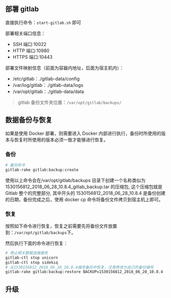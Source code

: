## 部署 gitlab

直接执行命令：`start-gitlab.sh` 即可

部署相关端口信息：

- SSH 端口:10022
- HTTP 端口:10980
- HTTPS 端口:10443

部署文件映射信息（前面为容器内地址，后面为宿主机内）：

- /etc/gitlab：./gitlab-data/config
- /var/log/gitlab：./gitlab-data/logs
- /var/opt/gitlab：./gitlab-data/data

> gitlab 备份文件夹位置：`/var/opt/gitlab/backups/`

## 数据备份与恢复

如果是使用 Docker 部署，则需要进入 Docker 内部进行执行，备份时所使用的版本与恢复时所使用的版本必须一致才能够进行恢复。

### 备份

```bash
# 备份命令
gitlab-rake gitlab:backup:create
```

使用以上命令会在/var/opt/gitlab/backups 目录下创建一个名称类似为 1530156812_2018_06_28_10.8.4_gitlab_backup.tar 的压缩包, 这个压缩包就是 Gitlab 整个的完整部分, 其中开头的 1530156812_2018_06_28_10.8.4 是备份创建的日期，备份完成之后，使用 docker cp 命令将备份文件拷贝到宿主机上即可。

### 恢复

按照如下命令进行恢复，恢复之前需要先将备份文件放置到：`/var/opt/gitlab/backups`下。

然后执行下面的命令进行恢复：

```bash
# 停止相关数据连接服务
gitlab-ctl stop unicorn
gitlab-ctl stop sidekiq
# 从1530156812_2018_06_28_10.8.4编号备份中恢复，注意修改为自己的备份编号
gitlab-rake gitlab:backup:restore BACKUP=1530156812_2018_06_28_10.8.4
```

## 升级
